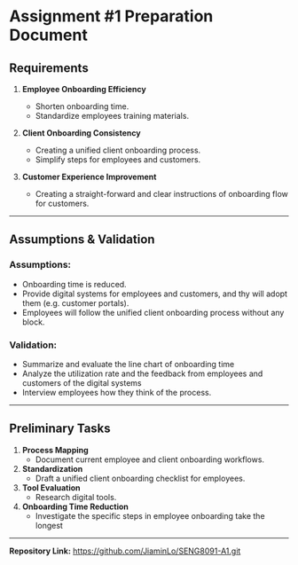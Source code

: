# Assignment #1 Preparation Document  
## Requirements  
1. **Employee Onboarding Efficiency**  
   - Shorten onboarding time.  
   - Standardize employees training materials.  

2. **Client Onboarding Consistency**  
   - Creating a unified client onboarding process.  
   - Simplify steps for employees and customers.  

3. **Customer Experience Improvement**  
   - Creating a straight-forward and clear instructions of onboarding flow for customers.  

---

## **Assumptions & Validation**
### Assumptions:  
- Onboarding time is reduced.
- Provide digital systems for employees and customers, and thy will adopt them (e.g. customer portals).  
- Employees will follow the unified client onboarding process without any block.

### Validation:  
- Summarize and evaluate the line chart of onboarding time
- Analyze the utilization rate and the feedback from employees and customers of the digital systems
- Interview employees how they think of the process.

---

## Preliminary Tasks  
1. **Process Mapping**  
   - Document current employee and client onboarding workflows.  
2. **Standardization**  
   - Draft a unified client onboarding checklist for employees.  
3. **Tool Evaluation**  
   - Research digital tools.  
4. **Onboarding Time Reduction**
   - Investigate the specific steps in employee onboarding take the longest 

---

**Repository Link:** https://github.com/JiaminLo/SENG8091-A1.git